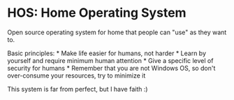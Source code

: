 # HOS: Home Operating System
Open source operating system for home that people can "use" as they want to. 

Basic principles:
	* Make life easier for humans, not harder
	* Learn by yourself and require minimum human attention
	* Give a specific level of security for humans
	* Remember that you are not Windows OS, so don't over-consume your resources, try to minimize it
	
This system is far from perfect, but I have faith :)